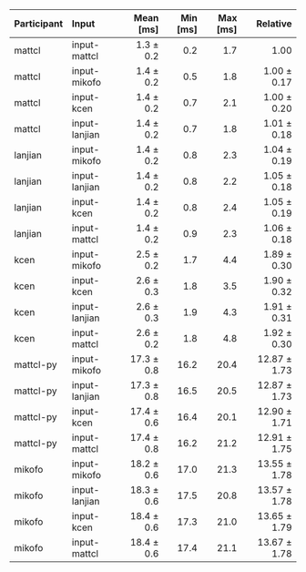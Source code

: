| Participant | Input | Mean [ms] | Min [ms] | Max [ms] | Relative |
|:---|:---|---:|---:|---:|---:|
| mattcl | input-mattcl | 1.3 ± 0.2 | 0.2 | 1.7 | 1.00 |
| mattcl | input-mikofo | 1.4 ± 0.2 | 0.5 | 1.8 | 1.00 ± 0.17 |
| mattcl | input-kcen | 1.4 ± 0.2 | 0.7 | 2.1 | 1.00 ± 0.20 |
| mattcl | input-lanjian | 1.4 ± 0.2 | 0.7 | 1.8 | 1.01 ± 0.18 |
| lanjian | input-mikofo | 1.4 ± 0.2 | 0.8 | 2.3 | 1.04 ± 0.19 |
| lanjian | input-lanjian | 1.4 ± 0.2 | 0.8 | 2.2 | 1.05 ± 0.18 |
| lanjian | input-kcen | 1.4 ± 0.2 | 0.8 | 2.4 | 1.05 ± 0.19 |
| lanjian | input-mattcl | 1.4 ± 0.2 | 0.9 | 2.3 | 1.06 ± 0.18 |
| kcen | input-mikofo | 2.5 ± 0.2 | 1.7 | 4.4 | 1.89 ± 0.30 |
| kcen | input-kcen | 2.6 ± 0.3 | 1.8 | 3.5 | 1.90 ± 0.32 |
| kcen | input-lanjian | 2.6 ± 0.3 | 1.9 | 4.3 | 1.91 ± 0.31 |
| kcen | input-mattcl | 2.6 ± 0.2 | 1.8 | 4.8 | 1.92 ± 0.30 |
| mattcl-py | input-mikofo | 17.3 ± 0.8 | 16.2 | 20.4 | 12.87 ± 1.73 |
| mattcl-py | input-lanjian | 17.3 ± 0.8 | 16.5 | 20.5 | 12.87 ± 1.73 |
| mattcl-py | input-kcen | 17.4 ± 0.6 | 16.4 | 20.1 | 12.90 ± 1.71 |
| mattcl-py | input-mattcl | 17.4 ± 0.8 | 16.2 | 21.2 | 12.91 ± 1.75 |
| mikofo | input-mikofo | 18.2 ± 0.6 | 17.0 | 21.3 | 13.55 ± 1.78 |
| mikofo | input-lanjian | 18.3 ± 0.6 | 17.5 | 20.8 | 13.57 ± 1.78 |
| mikofo | input-kcen | 18.4 ± 0.6 | 17.3 | 21.0 | 13.65 ± 1.79 |
| mikofo | input-mattcl | 18.4 ± 0.6 | 17.4 | 21.1 | 13.67 ± 1.78 |
